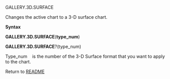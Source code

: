 GALLERY.3D.SURFACE

Changes the active chart to a 3-D surface chart.

**Syntax**

**GALLERY.3D.SURFACE**(**type\_num**)

**GALLERY.3D.SURFACE**?(type\_num)

Type\_num    is the number of the 3-D Surface format that you want to
apply to the chart.



Return to [README](README.md)

